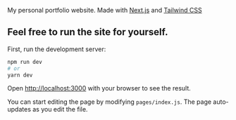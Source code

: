 My personal portfolio website. Made with [Next.js](https://nextjs.org/) and [Tailwind CSS](https://tailwindcss.com/)

## Feel free to run the site for yourself. 

First, run the development server:

```bash
npm run dev
# or
yarn dev
```

Open [http://localhost:3000](http://localhost:3000) with your browser to see the result.

You can start editing the page by modifying `pages/index.js`. The page auto-updates as you edit the file.

